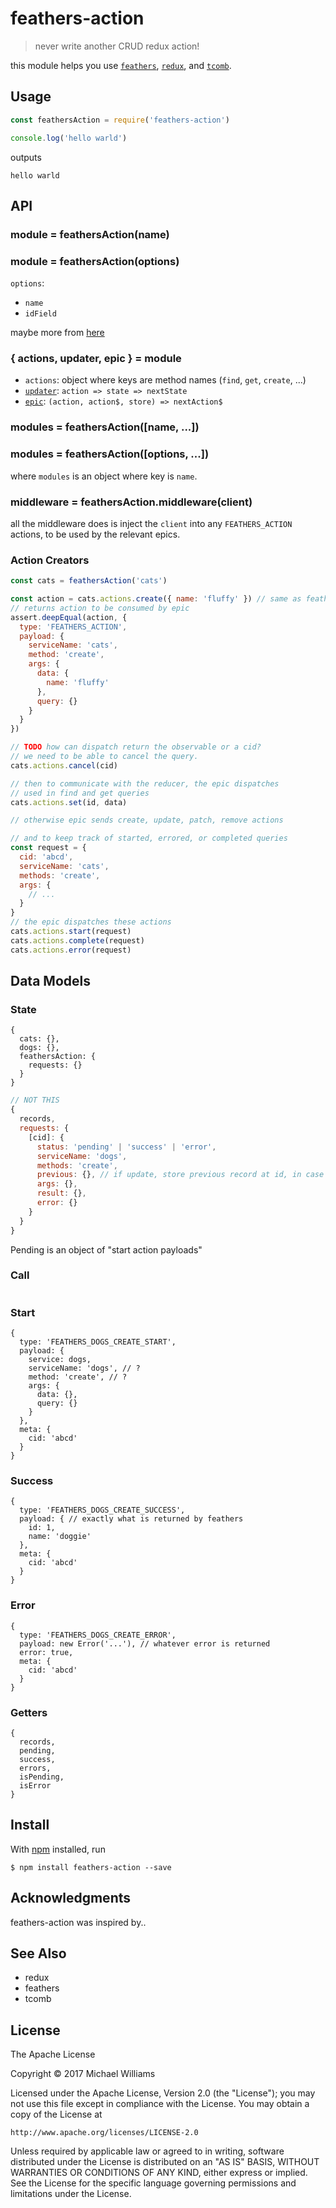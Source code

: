 # feathers-action

> never write another CRUD redux action!

this module helps you use [`feathers`](http://feathersjs.com), [`redux`](http://redux.js.org), and [`tcomb`](https://www.npmjs.com/package/tcomb).

## Usage

```js
const feathersAction = require('feathers-action')

console.log('hello warld')
```

outputs

```
hello warld
```


## API

### module = feathersAction(name)
### module = feathersAction(options)

`options`:

- `name`
- `idField`

maybe more from [here](https://github.com/feathersjs/feathers-reactive#options)

### { actions, updater, epic } = module

- `actions`: object where keys are method names (`find`, `get`, `create`, ...)
- [`updater`](https://github.com/rvikmanis/redux-fp): `action => state => nextState`
- [`epic`](https://redux-observable.js.org/docs/basics/Epics.html): `(action, action$, store) => nextAction$`

### modules = feathersAction([name, ...])
### modules = feathersAction([options, ...])

where `modules` is an object where key is `name`.

### middleware = feathersAction.middleware(client)

all the middleware does is inject the `client` into any `FEATHERS_ACTION` actions, to be used by the relevant epics.

### Action Creators

```js
const cats = feathersAction('cats')

const action = cats.actions.create({ name: 'fluffy' }) // same as feathers client!
// returns action to be consumed by epic
assert.deepEqual(action, {
  type: 'FEATHERS_ACTION',
  payload: {
    serviceName: 'cats',
    method: 'create',
    args: {
      data: {
        name: 'fluffy'
      },
      query: {}
    }
  }
})

// TODO how can dispatch return the observable or a cid?
// we need to be able to cancel the query.
cats.actions.cancel(cid)

// then to communicate with the reducer, the epic dispatches
// used in find and get queries
cats.actions.set(id, data)

// otherwise epic sends create, update, patch, remove actions

// and to keep track of started, errored, or completed queries
const request = {
  cid: 'abcd',
  serviceName: 'cats',
  methods: 'create',
  args: {
    // ...
  }
}
// the epic dispatches these actions
cats.actions.start(request)
cats.actions.complete(request)
cats.actions.error(request)
```

## Data Models

### State

```
{
  cats: {},
  dogs: {},
  feathersAction: {
    requests: {}
  }
}
```

```js
// NOT THIS
{
  records,
  requests: {
    [cid]: {
      status: 'pending' | 'success' | 'error',
      serviceName: 'dogs',
      methods: 'create',
      previous: {}, // if update, store previous record at id, in case of rollback
      args: {},
      result: {},
      error: {}
    }
  }
}
```

Pending is an object of "start action payloads"

### Call

```js
```

### Start

```
{
  type: 'FEATHERS_DOGS_CREATE_START',
  payload: {
    service: dogs,
    serviceName: 'dogs', // ?
    method: 'create', // ?
    args: {
      data: {},
      query: {}
    }
  },
  meta: {
    cid: 'abcd'
  }
}
```

### Success

```
{
  type: 'FEATHERS_DOGS_CREATE_SUCCESS',
  payload: { // exactly what is returned by feathers
    id: 1,
    name: 'doggie'
  },
  meta: {
    cid: 'abcd'
  }
}
```

### Error

```
{
  type: 'FEATHERS_DOGS_CREATE_ERROR',
  payload: new Error('...'), // whatever error is returned
  error: true,
  meta: {
    cid: 'abcd'
  }
}
```

### Getters

```
{
  records,
  pending,
  success,
  errors,
  isPending,
  isError
}
```

## Install

With [npm](https://npmjs.org/) installed, run

```
$ npm install feathers-action --save
```

## Acknowledgments

feathers-action was inspired by..

## See Also

- redux
- feathers
- tcomb

## License

The Apache License

Copyright &copy; 2017 Michael Williams

Licensed under the Apache License, Version 2.0 (the "License");
you may not use this file except in compliance with the License.
You may obtain a copy of the License at

    http://www.apache.org/licenses/LICENSE-2.0

Unless required by applicable law or agreed to in writing, software
distributed under the License is distributed on an "AS IS" BASIS,
WITHOUT WARRANTIES OR CONDITIONS OF ANY KIND, either express or implied.
See the License for the specific language governing permissions and
limitations under the License.
